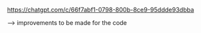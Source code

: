 https://chatgpt.com/c/66f7abf1-0798-800b-8ce9-95ddde93dbba

--> improvements to be made for the code
